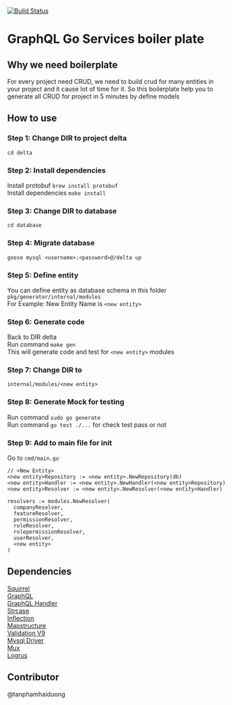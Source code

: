 [![Build Status](https://travis-ci.org/tanphamhaiduong/go.svg?branch=master)](https://travis-ci.org/tanphamhaiduong/go)
# GraphQL Go Services boiler plate
## Why we need boilerplate
For every project need CRUD, we need to build crud for many entities in your project and it cause lot of time for it. So this boilerplate help you to generate all CRUD for project in 5 minutes by define models

## How to use
### Step 1: Change DIR to project delta
`cd delta`

### Step 2: Install dependencies
Install protobuf `brew install protobuf`  
Install dependencies `make install`

### Step 3: Change DIR to database
`cd database`

### Step 4: Migrate database
`goose mysql <username>:<password>@/delta up`

### Step 5: Define entity
You can define entity as database schema in this folder
`pkg/generator/internal/modules`  
For Example: New Entity Name is `<new entity>`

### Step 6: Generate code
Back to DIR delta  
Run command `make gen`  
This will generate code and test for `<new entity>` modules

### Step 7: Change DIR to
`internal/modules/<new entity>`

### Step 8: Generate Mock for testing
Run command `sudo go generate`  
Run command `go test ./...` for check test pass or not

### Step 9: Add to main file for init
Go to `cmd/main.go`
```
// <New Entity>
<new entity>Repository := <new entity>.NewRepository(db)
<new entity>Handler := <new entity>.NewHandler(<new entity>Repository)
<new entity>Resolver := <new entity>.NewResolver(<new entity>Handler)

resolvers := modules.NewResolver(
  companyResolver,
  featureResolver,
  permissionResolver,
  roleResolver,
  rolepermissionResolver,
  userResolver,
  <new entity>
)
```


## Dependencies
[Squirrel](https://github.com/Masterminds/squirrel)  
[GraphQL](https://github.com/graphql-go/graphql)  
[GraphQL Handler](https://github.com/graphql-go/handler)  
[Strcase](https://github.com/iancoleman/strcase)  
[Inflection](https://github.com/jinzhu/inflection)  
[Mapstructure](https://github.com/mitchellh/mapstructure)  
[Validation V9](https://gopkg.in/go-playground/validator.v9)  
[Mysql Driver](https://github.com/go-sql-driver/mysql)  
[Mux](https://github.com/gorilla/mux)  
[Logrus](https://github.com/sirupsen/logrus)
## Contributor
@tanphamhaiduong
